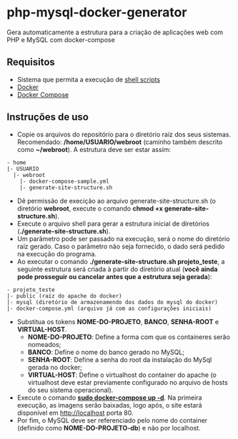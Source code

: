 # php-mysql-docker-generator
Gera automaticamente a estrutura para a criação de aplicações web com PHP e MySQL com docker-compose

## Requisitos
 * Sistema que permita a execução de [shell scripts](https://pt.wikipedia.org/wiki/Shell_script)
 * [Docker](https://www.docker.com/)
 * [Docker Compose](https://docs.docker.com/compose/)

## Instruções de uso
 * Copie os arquivos do repositório para o diretório raíz dos seus sistemas. Recomendado: **/home/USUARIO/webroot** (caminho também descrito como **~/webroot**).
 A estrutura deve ser estar assim:
 ```
 - home
 |- USUARIO
   |- webroot
     |- docker-compose-sample.yml
     |- generate-site-structure.sh
 ```
 * Dê permissão de execição ao arquivo generate-site-structure.sh (o diretório **webroot**, execute o comando **chmod +x generate-site-structure.sh**).
 * Execute o arquivo shell para gerar a estrutura inicial de diretórios (**./generate-site-structure.sh**).
  * Um parâmetro pode ser passado na execução, será o nome do diretório raíz gerado. Caso o parâmetro não seja fornecido, o dado será pedido na execução do programa.
  * Ao executar o comando **./generate-site-structure.sh projeto_teste**, a seguinte estrutura será criada à partir do diretório atual (**você ainda pode prosseguir ou cancelar antes que a estrutura seja gerada**):
  ```
  - projeto_teste
  |- public (raíz do apache do docker)
  |- mysql (diretório de armazenamendo dos dados do mysql do docker)
  |- docker-compose.yml (arquivo já com as configurações iniciais)
  ```
 * Substitua os tokens **NOME-DO-PROJETO**, **BANCO**, **SENHA-ROOT** e **VIRTUAL-HOST**.
   * **NOME-DO-PROJETO**: Define a forma com que os containeres serão nomeados;
   * **BANCO**: Define o nome do banco gerado no MySQL;
   * **SENHA-ROOT**: Define a senha do root da instalação do MySql gerada no docker;
   * **VIRTUAL-HOST**: Define o virtualhost do container do apache (o virtualhost deve estar previamente configurado no arquivo de hosts do seu sistema operacional).
 * Execute o comando **[sudo docker-compose up -d](https://docs.docker.com/compose/reference/up/)**. Na primeira execução, as imagens serão baixadas, logo após, o site estará disponível em [http://localhost](http://localhost) porta 80.
 * Por fim, o MySQL deve ser referenciado pelo nome do container (definido como **NOME-DO-PROJETO-db**) e não por localhost.
